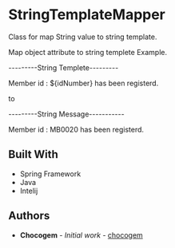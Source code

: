 # StringTemplateMapper

Class for map String value to string template.

Map object attribute to string templete
Example.

---------String Templete---------

Member id : ${idNumber} has been registerd.

to

---------String Message-----------

Member id : MB0020 has been registerd.



## Built With

* Spring Framework
* Java
* Intelij

## Authors

* **Chocogem** - *Initial work* - [chocogem](https://github.com/chocogem)





